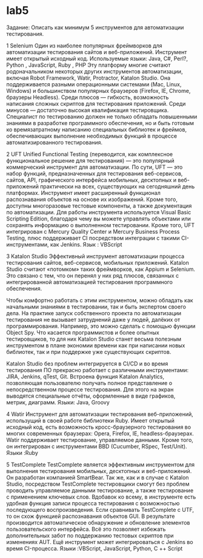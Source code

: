 # lab5

Задание: Описать как минимум 5 инструментов для автоматизации тестирования.

1 Selenium
Один из наиболее популярных фреймворков для автоматизации тестирования сайтов и веб-приложений. Инструмент имеет открытый исходный код.
Используемые языки: Java, C#, Perl?, Python , JavaScript, Ruby , PHP
Эту платформу многие считают родоначальником некоторых других инструментов автоматизации, включая Robot Framework, Watir, Protractor, Katalon Studio. Она поддерживается разными операционными системами (Mac, Linux, Windows) и большинством популярных браузеров (Firefox, IE, Chrome, браузеры Headless).
Среди плюсов — гибкость, возможность написания сложных скриптов для тестирования приложений. Среди минусов — достаточно высокая квалификация тестировщика. Специалист по тестированию должен не только обладать повышенными знаниями в разработке программного обеспечения, но и быть готовым ко времязатратному написанию специальных библиотек и фреймов, обеспечивающих выполнение необходимых функций в процессе автоматизированного тестирования.

2 UFT
Unified Functional Testing (переводится, как комплексное функциональное решение для тестирования) — это популярный коммерческий инструмент для автоматизации. По сути, UFT — это набор функций, предназначенных для тестирования веб-сервисов, сайтов, API, графического интерфейса мобильных, десктопных и веб-приложений практически на всех, существующих на сегодняшний день платформах. Инструмент имеет расширенный функционал распознавания объектов на основе их изображений. Кроме того, доступны многоразовые тестовые компоненты, а также документация по автоматизации.
Для работы инструмента используется Visual Basic Scripting Edition, благодаря чему вы можете управлять объектами или сохранять информацию о выполненном тестировании. Кроме того, UFT интегрирован с Mercury Quality Center и Mercury Business Process Testing, плюс поддерживает CI посредством интеграции с такими CI-инструментами, как Jenkins.
Язык : VBScript

3 Katalon Studio
Эффективный инструмент автоматизации процесса тестирования сайтов, веб-сервисов, мобильных приложений. Katalon Studio считают «потомком» таких фреймворков, как Appium и Selenium. Это связано с тем, что он перенял у них ряд плюсов, связанных с интегрированной автоматизацией тестирования программного обеспечения.

Чтобы комфортно работать с этим инструментом, можно обладать как начальными знаниями в тестировании, так и быть экспертом своего дела. На практике запуск собственного проекта по автоматизации тестирования не вызывает затруднений даже у людей, далёких от программирования. Например, это можно сделать с помощью функции Object Spy. Что касается программистов и более опытных тестировщиков, то для них Katalon Studio станет весьма полезным инструментом в плане экономии времени как при написании новых библиотек, так и при поддержке уже существующих скриптов.

Katalon Studio без проблем интегрируется в CI/CD и во время тестирования ПО прекрасно работает с различными инструментами: JIRA, Jenkins, qTest, Git. Встроена функция Katalon Analytics, позволяющая пользователю получать полное представление о непосредственном процессе тестирования. Для этого на экран выводятся специальные отчёты, оформленные в виде графиков, метрик, диаграмм.
Языки: Java, Groovy

4 Watir
Инструмент для автоматизации тестирования веб-приложений, использущий в своей работе библиотеки Ruby. Имеет открытый исходный код, есть возможность кросс-браузерного тестирования во многих современных браузерах: Opera, Firefox, IE, headless-браузерах. Watir поддерживает тестирование, управляемое данными. Кроме того, он интегрирован с инструментами BBD (Cucumber, RSpec, Test/Unit).
Языки :Ruby

5 TestComplete
TestComplete является эффективным инструментом для выполнения тестирования мобильных, десктопных и веб-приложений. Он разработан компанией SmartBear. Так же, как и в случае с Katalon Studio, посредством TestComplete тестировщики смогут без проблем проводить управляемое данными тестирование, а также тестирование с применением ключевых слов. Вдобавок ко всему, в инструменте есть удобная функция записи процесса тестирования с возможностью последующего воспроизведения.
Если сравнивать TestComplete с UTF, то он схож функцией распознавания объектов GUI. В результате производится автоматическое обнаружение и обновление элементов пользовательского интерфейса. Всё это позволяет избежать дополнительных забот по поддержанию тестовых скриптов при изменениях AUT. Ещё инструмент может интегрироваться с Jenkins во время CI-процесса.
Языки :VBScript, JavaScript, Python, C ++ Script
